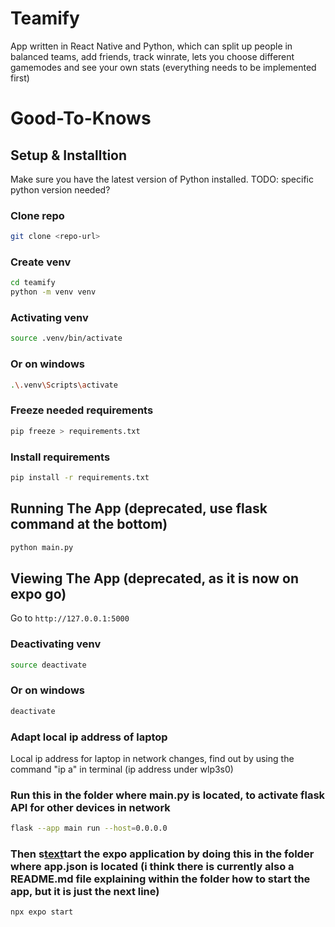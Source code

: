 # Teamify
App written in React Native and Python, which can split up people in balanced teams, add friends, track winrate, lets you choose different gamemodes and see your own stats (everything needs to be implemented first)

# Good-To-Knows

## Setup & Installtion

Make sure you have the latest version of Python installed. TODO: specific python version needed?

### Clone repo
```bash
git clone <repo-url>
```

### Create venv
```bash
cd teamify
python -m venv venv
```

### Activating venv
```bash
source .venv/bin/activate
```
### Or on windows
```bash
.\.venv\Scripts\activate
```

### Freeze needed requirements
```bash
pip freeze > requirements.txt
```

### Install requirements
```bash
pip install -r requirements.txt
```

## Running The App (deprecated, use flask command at the bottom)

```bash
python main.py
```

## Viewing The App (deprecated, as it is now on expo go)

Go to `http://127.0.0.1:5000`


### Deactivating venv
```bash
source deactivate
```

### Or on windows
```bash
deactivate
```

### Adapt local ip address of laptop
Local ip address for laptop in network changes, find out by using the command "ip a" in terminal (ip address under wlp3s0)

### Run this in the folder where main.py is located, to activate flask API for other devices in network
```bash
flask --app main run --host=0.0.0.0
```

### Then s[text](.gitignore)tart the expo application by doing this in the folder where app.json is located (i think there is currently also a README.md file explaining within the folder how to start the app, but it is just the next line)
```bash
npx expo start
```
